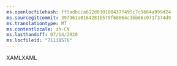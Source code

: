 ```yaml
---
ms.openlocfilehash: ff5adbcca612d030180437f495c7c9664a999d24
ms.sourcegitcommit: 397961a0164281b579f68064c3bb66c071f374d9
ms.translationtype: MT
ms.contentlocale: zh-CN
ms.lasthandoff: 07/14/2020
ms.locfileid: "71138576"
---
```

<span data-ttu-id="1330f-101">XAML</span><span class="sxs-lookup"><span data-stu-id="1330f-101">XAML</span></span>